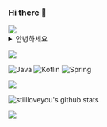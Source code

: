 ### Hi there 👋

<!--
**stillloveyou/stillloveyou** is a ✨ _special_ ✨ repository because its `README.md` (this file) appears on your GitHub profile.

Here are some ideas to get you started:

- 🔭 I’m currently working on ...
- 🌱 I’m currently learning ...
- 👯 I’m looking to collaborate on ...
- 🤔 I’m looking for help with ...
- 💬 Ask me about ...
- 📫 How to reach me: ...
- 😄 Pronouns: ...
- ⚡ Fun fact: ...
-->
<img src="https://capsule-render.vercel.app/api?type=waving&color=BDBDC8&height=150&section=header" />

<details>
<summary>
  안녕하세요
</summary>
   토글 안 내용
</details>

 <a href=https://blog.naver.com/dnjfzmf target="_blank"><img src="https://img.shields.io/badge/![image](https://github.com/stillloveyou/stillloveyou/assets/91673718/f4303627-3f95-4085-8c9b-0f38475bd204)
?style=flat-square&logo=Blog&logoColor=white"/></a>

![Java](https://img.shields.io/badge/Java-ED8B00?style=for-the-badge&logo=openjdk&logoColor=white) ![Kotlin](https://img.shields.io/badge/Kotlin-0095D5?&style=for-the-badge&logo=kotlin&logoColor=white) ![Spring](https://img.shields.io/badge/Spring-6DB33F?style=for-the-badge&logo=spring&logoColor=white) 

<a href=https://blog.naver.com/dnjfzmf><img src="https://img.shields.io/badge/Blog-6DB33F?style=flat-square&logo=Blogger&logoColor=white"/></a>




![stillloveyou's github stats](https://github-readme-stats.vercel.app/api?username=stillloveyou&show_icons=true)


<img src="https://capsule-render.vercel.app/api?type=waving&color=BDBDC8&height=150&section=footer" />

